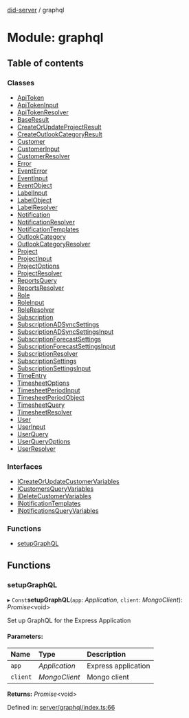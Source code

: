 [did-server](../README.md) / graphql

# Module: graphql

## Table of contents

### Classes

- [ApiToken](../classes/graphql.apitoken.md)
- [ApiTokenInput](../classes/graphql.apitokeninput.md)
- [ApiTokenResolver](../classes/graphql.apitokenresolver.md)
- [BaseResult](../classes/graphql.baseresult.md)
- [CreateOrUpdateProjectResult](../classes/graphql.createorupdateprojectresult.md)
- [CreateOutlookCategoryResult](../classes/graphql.createoutlookcategoryresult.md)
- [Customer](../classes/graphql.customer.md)
- [CustomerInput](../classes/graphql.customerinput.md)
- [CustomerResolver](../classes/graphql.customerresolver.md)
- [Error](../classes/graphql.error.md)
- [EventError](../classes/graphql.eventerror.md)
- [EventInput](../classes/graphql.eventinput.md)
- [EventObject](../classes/graphql.eventobject.md)
- [LabelInput](../classes/graphql.labelinput.md)
- [LabelObject](../classes/graphql.labelobject.md)
- [LabelResolver](../classes/graphql.labelresolver.md)
- [Notification](../classes/graphql.notification.md)
- [NotificationResolver](../classes/graphql.notificationresolver.md)
- [NotificationTemplates](../classes/graphql.notificationtemplates.md)
- [OutlookCategory](../classes/graphql.outlookcategory.md)
- [OutlookCategoryResolver](../classes/graphql.outlookcategoryresolver.md)
- [Project](../classes/graphql.project.md)
- [ProjectInput](../classes/graphql.projectinput.md)
- [ProjectOptions](../classes/graphql.projectoptions.md)
- [ProjectResolver](../classes/graphql.projectresolver.md)
- [ReportsQuery](../classes/graphql.reportsquery.md)
- [ReportsResolver](../classes/graphql.reportsresolver.md)
- [Role](../classes/graphql.role.md)
- [RoleInput](../classes/graphql.roleinput.md)
- [RoleResolver](../classes/graphql.roleresolver.md)
- [Subscription](../classes/graphql.subscription.md)
- [SubscriptionADSyncSettings](../classes/graphql.subscriptionadsyncsettings.md)
- [SubscriptionADSyncSettingsInput](../classes/graphql.subscriptionadsyncsettingsinput.md)
- [SubscriptionForecastSettings](../classes/graphql.subscriptionforecastsettings.md)
- [SubscriptionForecastSettingsInput](../classes/graphql.subscriptionforecastsettingsinput.md)
- [SubscriptionResolver](../classes/graphql.subscriptionresolver.md)
- [SubscriptionSettings](../classes/graphql.subscriptionsettings.md)
- [SubscriptionSettingsInput](../classes/graphql.subscriptionsettingsinput.md)
- [TimeEntry](../classes/graphql.timeentry.md)
- [TimesheetOptions](../classes/graphql.timesheetoptions.md)
- [TimesheetPeriodInput](../classes/graphql.timesheetperiodinput.md)
- [TimesheetPeriodObject](../classes/graphql.timesheetperiodobject.md)
- [TimesheetQuery](../classes/graphql.timesheetquery.md)
- [TimesheetResolver](../classes/graphql.timesheetresolver.md)
- [User](../classes/graphql.user.md)
- [UserInput](../classes/graphql.userinput.md)
- [UserQuery](../classes/graphql.userquery.md)
- [UserQueryOptions](../classes/graphql.userqueryoptions.md)
- [UserResolver](../classes/graphql.userresolver.md)

### Interfaces

- [ICreateOrUpdateCustomerVariables](../interfaces/graphql.icreateorupdatecustomervariables.md)
- [ICustomersQueryVariables](../interfaces/graphql.icustomersqueryvariables.md)
- [IDeleteCustomerVariables](../interfaces/graphql.ideletecustomervariables.md)
- [INotificationTemplates](../interfaces/graphql.inotificationtemplates.md)
- [INotificationsQueryVariables](../interfaces/graphql.inotificationsqueryvariables.md)

### Functions

- [setupGraphQL](graphql.md#setupgraphql)

## Functions

### setupGraphQL

▸ `Const`**setupGraphQL**(`app`: *Application*, `client`: *MongoClient*): *Promise*<void\>

Set up GraphQL for the Express Application

#### Parameters:

Name | Type | Description |
:------ | :------ | :------ |
`app` | *Application* | Express application   |
`client` | *MongoClient* | Mongo client    |

**Returns:** *Promise*<void\>

Defined in: [server/graphql/index.ts:66](https://github.com/Puzzlepart/did/blob/5da6768a/server/graphql/index.ts#L66)

